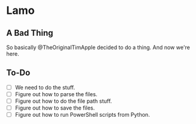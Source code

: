 # Lamo

## A Bad Thing

So basically @TheOriginalTimApple decided to do a thing.
And now we're here.

## To-Do

- [ ] We need to do the stuff.
- [ ] Figure out how to parse the files.
- [ ] Figure out how to do the file path stuff.
- [ ] Figure out how to save the files.
- [ ] Figure out how to run PowerShell scripts from Python.
